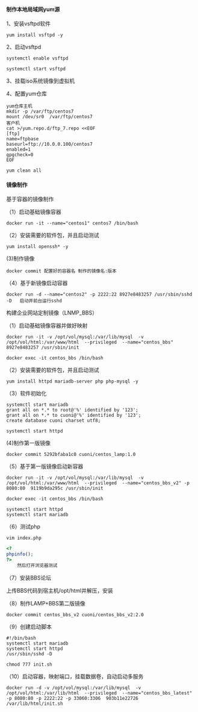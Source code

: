 #### 制作本地局域网yum源

1、安装vsftpd软件

```shell
yum install vsftpd -y
```

2、启动vsftpd

```shell
systemctl enable vsftpd

systemctl start vsftpd
```

3、挂载iso系统镜像到虚拟机

4、配置yum仓库

```shell
yum仓库主机
mkdir -p /var/ftp/centos7
mount /dev/sr0  /var/ftp/centos7
客户机
cat >/yum.repo.d/ftp_7.repo <<EOF
[ftp]
name=ftpbase
baseurl=ftp://10.0.0.100/centos7
enabled=1
gpgcheck=0
EOF

yum clean all
```

#### 镜像制作

基于容器的镜像制作

（1）启动基础镜像容器

```shell
docker run -it --name="centos1" centos7 /bin/bash
```

（2）安装需要的软件包，并且启动测试

```shell
yum install openssh* -y
```

(3)制作镜像

```shell
docker commit 配置好的容器名 制作的镜像名:版本
```

（4）基于新镜像启动容器

```shell
docker run -d --name="centos2" -p 2222:22 8927e8483257 /usr/sbin/sshd -D   启动并前台运行sshd
```

构建企业网站定制镜像（LNMP_BBS）

（1）启动基础镜像容器并做好映射

```shell
docker run -it -v /opt/vol/mysql:/var/lib/mysql  -v /opt/vol/html:/var/www/html  --privileged  --name="centos_bbs"  8927e8483257 /usr/sbin/init

docker exec -it centos_bbs /bin/bash
```

（2）安装需要的软件包，并且启动测试

```shell
yum install httpd mariadb-server php php-mysql -y
```

（3）软件初始化

```
systemctl start mariadb
grant all on *.* to root@'%' identified by '123';
grant all on *.* to cuoni@'%' identified by '123';
create database cuoni charset utf8;

systemctl start httpd

```

  (4)制作第一版镜像

```shell
docker commit 5292bfaba1c0 cuoni/centos_lamp:1.0
```

（5）基于第一版镜像启动新容器

```shell
docker run -it -v /opt/vol/mysql:/var/lib/mysql  -v /opt/vol/html:/var/www/html  --privileged  --name="centos_bbs_v2" -p 8080:80  9119b9da295c /usr/sbin/init

docker exec -it centos_bbs /bin/bash

systemctl start httpd
systemctl start mariadb
```

（6）测试php

```shell
vim index.php
```

```php
<?
phpinfo();
?>
    然后打开浏览器测试
```

（7）安装BBS论坛

上传BBS代码到宿主机/opt/html并解压，安装

（8）制作LAMP+BBS第二版镜像

```shell
docker commit centos_bbs_v2 cuoni/centos_bbs_v2:2.0
```

（9）创建启动脚本

```shell
#!/bin/bash
systemctl start mariadb
systemctl start httpd
/usr/sbin/sshd -D

chmod 777 init.sh
```

（10）启动容器，映射端口，挂载数据卷，自动启动多服务

```shell
docker run -d -v /opt/vol/mysql:/var/lib/mysql  -v /opt/vol/html:/var/lib/html  --privileged  --name="centos_bbs_latest" -p 8080:80 -p 2222:22 -p 33060:3306  903b11e22726 /var/lib/html/init.sh
```


